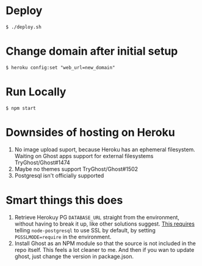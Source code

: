 # Deploy

```
$ ./deploy.sh
```

# Change domain after initial setup
```
$ heroku config:set "web_url=new_domain"
```

# Run Locally
```
$ npm start
```
# Downsides of hosting on Heroku
1. No image upload suport, because Heroku has an ephemeral filesystem.
   Waiting on Ghost apps support for external filesystems TryGhost/Ghost#1474
2. Maybe no themes support TryGhost/Ghost#1502
3. Postgresql isn't officially supported


# Smart things this does
1. Retrieve Herokuy PG `DATABASE_URL` straight from the environment, without
   having to break it up, like other solutions suggest. [This requires](https://github.com/brianc/node-postgres/issues/575)
   telling `node-postgresql` to use SSL by default, by setting
   `PGSSLMODE=require` in the environment.
2. Install Ghost as an NPM module so that the source is not included in the
   repo itself. This feels a lot cleaner to me. And then if you wan to update
   ghost, just change the version in package.json.

